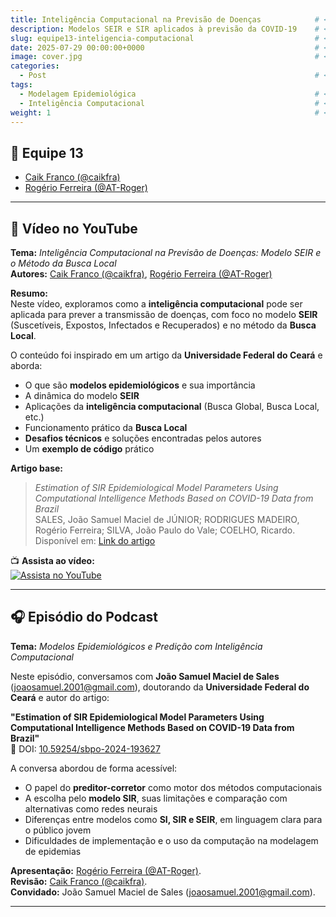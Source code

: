 ```yaml
---
title: Inteligência Computacional na Previsão de Doenças            # <- Altere o título
description: Modelos SEIR e SIR aplicados à previsão da COVID-19    # <- Altere a descrição
slug: equipe13-inteligencia-computacional                           # <- Altere o slug com equipeXX-temaprincipal
date: 2025-07-29 00:00:00+0000                                      # <- Coloque a data do dia que inseriu o conteúdo         
image: cover.jpg                                                    # <- Nome do arquivo de imagem com a capa (adicione à pasta) 
categories:
  - Post                                                            # <- Deixe como está
tags:
  - Modelagem Epidemiológica                                        # <- Altere para o tema do vídeo
  - Inteligência Computacional                                      # <- Altere para o tema do episódio. Se for igual ao de cima, remova essa linha 
weight: 1                                                           # <- Deixe como está
---
```


## 👥 Equipe 13

- [Caik Franco (@caikfra)](https://github.com/caikfra)  
- [Rogério Ferreira (@AT-Roger)](https://github.com/AT-Roger)

---

## 🎥 Vídeo no YouTube

**Tema:** *Inteligência Computacional na Previsão de Doenças: Modelo SEIR e o Método da Busca Local*  
**Autores:** [Caik Franco (@caikfra)](https://github.com/caikfra), [Rogério Ferreira (@AT-Roger)](https://github.com/AT-Roger)

**Resumo:**  
Neste vídeo, exploramos como a **inteligência computacional** pode ser aplicada para prever a transmissão de doenças, com foco no modelo **SEIR** (Suscetíveis, Expostos, Infectados e Recuperados) e no método da **Busca Local**.

O conteúdo foi inspirado em um artigo da **Universidade Federal do Ceará** e aborda:

- O que são **modelos epidemiológicos** e sua importância  
- A dinâmica do modelo **SEIR**  
- Aplicações da **inteligência computacional** (Busca Global, Busca Local, etc.)  
- Funcionamento prático da **Busca Local**  
- **Desafios técnicos** e soluções encontradas pelos autores  
- Um **exemplo de código** prático

**Artigo base:**  
> *Estimation of SIR Epidemiological Model Parameters Using Computational Intelligence Methods Based on COVID-19 Data from Brazil*  
> SALES, João Samuel Maciel de JÚNIOR; RODRIGUES MADEIRO, Rogério Ferreira; SILVA, João Paulo do Vale; COELHO, Ricardo.  
> Disponível em: [Link do artigo](https://proceedings.science/sbpo/sbpo-2024/trabalhos/estimation-of-sir-epidemiological-model-parameters-using-computational-intellige?lang=pt-br)

📺 **Assista ao vídeo:**  
[![Assista no YouTube](https://img.youtube.com/vi/WfZu7jkYEYw/0.jpg)](https://youtu.be/WfZu7jkYEYw?si=us3G9L7-XXVl4NSk)

---

## 🎧 Episódio do Podcast

**Tema:** *Modelos Epidemiológicos e Predição com Inteligência Computacional*

Neste episódio, conversamos com **João Samuel Maciel de Sales** (joaosamuel.2001@gmail.com), doutorando da **Universidade Federal do Ceará** e autor do artigo:

**"Estimation of SIR Epidemiological Model Parameters Using Computational Intelligence Methods Based on COVID-19 Data from Brazil"**  
📄 DOI: [10.59254/sbpo-2024-193627](https://doi.org/10.59254/sbpo-2024-193627)

A conversa abordou de forma acessível:

- O papel do **preditor-corretor** como motor dos métodos computacionais  
- A escolha pelo **modelo SIR**, suas limitações e comparação com alternativas como redes neurais  
- Diferenças entre modelos como **SI, SIR e SEIR**, em linguagem clara para o público jovem  
- Dificuldades de implementação e o uso da computação na modelagem de epidemias

**Apresentação:** [Rogério Ferreira (@AT-Roger)](https://github.com/AT-Roger).  
**Revisão:** [Caik Franco (@caikfra)](https://github.com/caikfra).  
**Convidado:** João Samuel Maciel de Sales (joaosamuel.2001@gmail.com).

---